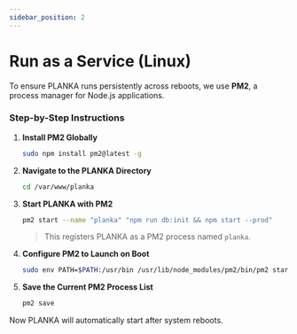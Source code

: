 ```yaml
---
sidebar_position: 2
---
```


# Run as a Service (Linux)

To ensure PLANKA runs persistently across reboots, we use **PM2**, a process manager for Node.js applications.

### Step-by-Step Instructions

1. **Install PM2 Globally**

    ```bash
    sudo npm install pm2@latest -g
    ```

2. **Navigate to the PLANKA Directory**

    ```bash
    cd /var/www/planka
    ```

3. **Start PLANKA with PM2**

    ```bash
    pm2 start --name "planka" "npm run db:init && npm start --prod"
    ```

    > This registers PLANKA as a PM2 process named `planka`.

4. **Configure PM2 to Launch on Boot**

    ```bash
    sudo env PATH=$PATH:/usr/bin /usr/lib/node_modules/pm2/bin/pm2 startup systemd -u planka --hp /home/planka
    ```

5. **Save the Current PM2 Process List**

    ```bash
    pm2 save
    ```

Now PLANKA will automatically start after system reboots.
